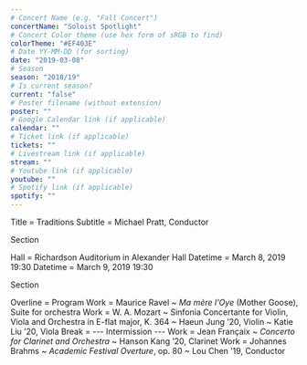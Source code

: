 ```yaml
---
# Concert Name (e.g. "Fall Concert")
concertName: "Soloist Spotlight"
# Concert Color theme (use hex form of sRGB to find)
colorTheme: "#EF403E"
# Date YY-MM-DD (for sorting)
date: "2019-03-08"
# Season
season: "2018/19"
# Is current season?
current: "false"
# Poster filename (without extension)
poster: ""
# Google Calendar link (if applicable)
calendar: ""
# Ticket link (if applicable)
tickets: ""
# Livestream link (if applicable)
stream: ""
# Youtube link (if applicable)
youtube: ""
# Spotify link (if applicable)
spotify: ""
---
```

Title = Traditions
Subtitle = Michael Pratt, Conductor

Section

Hall = Richardson Auditorium in Alexander Hall
Datetime = March 8, 2019 19:30
Datetime = March 9, 2019 19:30

Section

Overline = Program
Work = Maurice Ravel ~ *Ma mère l'Oye* (Mother Goose), Suite for orchestra
Work = W. A. Mozart ~ Sinfonia Concertante for Violin, Viola and Orchestra in E-flat major, K. 364 ~ Haeun Jung ’20, Violin ~ Katie Liu ’20, Viola
Break = --- Intermission ---
Work = Jean Françaix ~ *Concerto for Clarinet and Orchestra* ~ Hanson Kang ’20, Clarinet
Work = Johannes Brahms ~ *Academic Festival Overture*, op. 80 ~ Lou Chen ’19, Conductor
